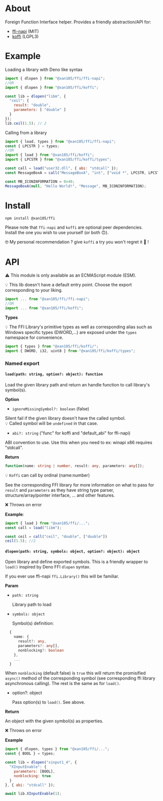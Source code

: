 About
=====

Foreign Function Interface helper. Provides a friendly abstraction/API for:

- [ffi-napi](https://www.npmjs.com/package/ffi-napi) (MIT)
- [koffi](https://www.npmjs.com/package/koffi) (LGPL3)

Example
=======

Loading a library with Deno like syntax

```js
import { dlopen } from "@xan105/ffi/ffi-napi";
//OR
import { dlopen } from "@xan105/ffi/koffi";

const lib = dlopen("libm", {
  "ceil": { 
    result: "double", 
    parameters: [ "double" ] 
  }
});
lib.ceil(1.5); // 2
```

Calling from a library

```js
import { load, types } from "@xan105/ffi/ffi-napi";
const { LPCSTR } = types;
//OR
import { load } from "@xan105/ffi/koffi";
import { LPCSTR } from "@xan105/ffi/koffi/types";

const call = load("user32.dll", { abi: "stdcall" });
const MessageBoxA = call("MessageBoxA", "int", ["void *", LPCSTR, LPCSTR, "uint"]);

const MB_ICONINFORMATION = 0x40;
MessageBoxA(null, "Hello World!", "Message", MB_ICONINFORMATION);
```

Install
=======

```
npm install @xan105/ffi
```

Please note that `ffi-napi` and `koffi` are optional peer dependencies.<br />
Install the one you wish to use yourself (or both 🙃).

🤓 My personal recommendation ? give `koffi` a try you won't regret it 🚀 ! 

API
===

⚠️ This module is only available as an ECMAScript module (ESM).

💡 This lib doesn't have a default entry point. Choose the export corresponding to your liking.

```js
import ... from "@xan105/ffi/ffi-napi";
//OR
import ... from "@xan105/ffi/koffi";
```

**Types**

💡 The FFI Library's primitive types as well as corresponding alias such as Windows specific types (DWORD,...) are exposed under the `types` namespace for convenience.

```js
import { types } from "@xan105/ffi/koffi/";
import { DWORD, i32, uint8 } from "@xan105/ffi/koffi/types";
```

### Named export

#### `load(path: string, option?: object): function`

Load the given library path and return an handle function to call library's symbol(s).

**Option**

- `ignoreMissingSymbol?: boolean` (false)

Silent fail if the given library doesn't have the called symbol.<br />
💡 Called symbol will be `undefined` in that case.

- `abi?: string` ("func" for koffi and "default_abi" for ffi-napi)

ABI convention to use. Use this when you need to ex: winapi x86 requires "stdcall".

**Return**

```ts
function(name: string | number, result: any, parameters: any[]);
```

💡 `Koffi` can call by ordinal (name:number)

See the corresponding FFI library for more information on what to pass for `result` and `parameters` as they have string type parser, structure/array/pointer interface, ... and other features.

❌ Throws on error

**Example**:

```js
import { load } from "@xan105/ffi/...";
const call = load("libm");

const ceil = call("ceil", "double", ["double"])
ceil(1.5); //2
```

#### `dlopen(path: string, symbols: object, option?: object): object`

Open library and define exported symbols. This is a friendly wrapper to `load()` inspired by Deno FFI `dlopen` syntax. 

If you ever use ffi-napi `ffi.Library()` this will be familiar.

**Param**

- `path: string`

  Library path to load
  
- `symbols: object`

  Symbol(s) definition:

```ts
  {
    name: {
      result?: any,
      parameters?: any[],
      nonblocking?: boolean
    },
    ...
  }
```
  
  When `nonblocking` (default false) is `true` this will return the promisified `async()` method of the corresponding symbol (see corresponding ffi library asynchronous calling). The rest is the same as for `load()`.
  
- option?: object

  Pass option(s) to `load()`. See above.
  
**Return** 

  An object with the given symbol(s) as properties.
  
  ❌ Throws on error
  
**Example**

```js
import { dlopen, types } from "@xan105/ffi/...";
const { BOOL } = types;

const lib = dlopen("xinput1_4", {
  "XInputEnable": {
    parameters: [BOOL],
    nonblocking: true
  }
}, { abi: "stdcall" });

await lib.XInputEnable(1);
```